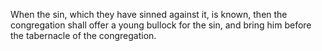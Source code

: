 When the sin, which they have sinned against it, is known, then the congregation shall offer a young bullock for the sin, and bring him before the tabernacle of the congregation.

